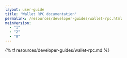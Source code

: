 ```yaml
---
layout: user-guide
title: "Wallet RPC documentation"
permalink: /resources/developer-guides/wallet-rpc.html
mainVersion:
  - "1"
  - "2"
  - "0"
---
```

{% tf resources/developer-guides/wallet-rpc.md %}